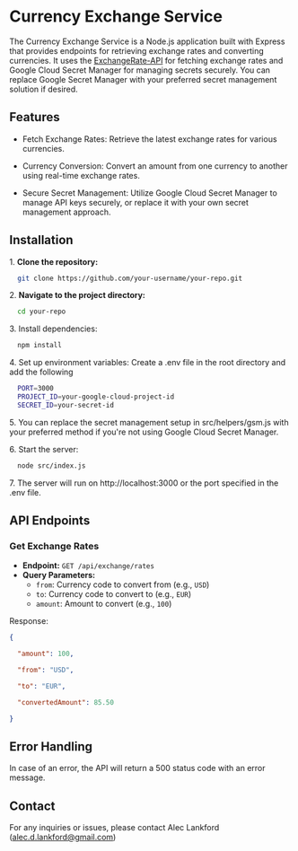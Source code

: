 Currency Exchange Service
=========================

The Currency Exchange Service is a Node.js application built with Express that provides endpoints for retrieving exchange rates and converting currencies. It uses the [ExchangeRate-API](https://www.exchangerate-api.com/) for fetching exchange rates and Google Cloud Secret Manager for managing secrets securely. You can replace Google Secret Manager with your preferred secret management solution if desired.

Features
--------

-   Fetch Exchange Rates: Retrieve the latest exchange rates for various currencies.

-   Currency Conversion: Convert an amount from one currency to another using real-time exchange rates.

-   Secure Secret Management: Utilize Google Cloud Secret Manager to manage API keys securely, or replace it with your own secret management approach.

Installation
------------

1\. **Clone the repository:**
```bash
  git clone https://github.com/your-username/your-repo.git
```

2\. **Navigate to the project directory:**
```bash
  cd your-repo
```

3\. Install dependencies:
```bash
  npm install
```

4\. Set up environment variables: Create a .env file in the root directory and add the following
```bash
  PORT=3000
  PROJECT_ID=your-google-cloud-project-id
  SECRET_ID=your-secret-id
```

5\. You can replace the secret management setup in src/helpers/gsm.js with your preferred method if you're not using Google Cloud Secret Manager.

6\. Start the server:
```bash
  node src/index.js
```

7\.  The server will run on http://localhost:3000 or the port specified in the .env file.

API Endpoints
-------------

### Get Exchange Rates

- **Endpoint:** `GET /api/exchange/rates`
- **Query Parameters:**
  - `from`: Currency code to convert from (e.g., `USD`)
  - `to`: Currency code to convert to (e.g., `EUR`)
  - `amount`: Amount to convert (e.g., `100`)

Response:
```json
{

  "amount": 100,

  "from": "USD",

  "to": "EUR",

  "convertedAmount": 85.50

}
```

Error Handling
--------------

In case of an error, the API will return a 500 status code with an error message.

Contact
-------

For any inquiries or issues, please contact Alec Lankford (alec.d.lankford@gmail.com)

